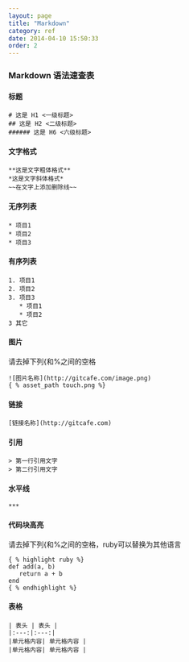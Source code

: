 ```yaml
---
layout: page
title: "Markdown"
category: ref
date: 2014-04-10 15:50:33
order: 2
---
```


### Markdown 语法速查表

#### 标题

	# 这是 H1 <一级标题>
	## 这是 H2 <二级标题>
	###### 这是 H6 <六级标题>

#### 文字格式

	**这是文字粗体格式**
	*这是文字斜体格式*
	~~在文字上添加删除线~~

#### 无序列表

	* 项目1
	* 项目2
	* 项目3

#### 有序列表

	1. 项目1
	2. 项目2
	3. 项目3
	   * 项目1
	   * 项目2
	3 其它

#### 图片

请去掉下列{和%之间的空格

	![图片名称](http://gitcafe.com/image.png)
	{ % asset_path touch.png %}

#### 链接

	[链接名称](http://gitcafe.com)

#### 引用

	> 第一行引用文字
	> 第二行引用文字

#### 水平线

	***

#### 代码块高亮

请去掉下列{和%之间的空格，ruby可以替换为其他语言

	{ % highlight ruby %}
	def add(a, b)
	   return a + b
	end
	{ % endhighlight %}

#### 表格

	| 表头 | 表头 |
	|:---:|:---:|
	|单元格内容| 单元格内容 |
	|单元格内容| 单元格内容 |



